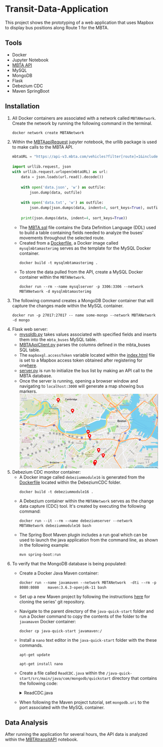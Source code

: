 # Transit-Data-Application
This project shows the prototyping of a web application that uses Mapbox to display bus positions along Route 1 for the MBTA.

## Tools
* Docker
* Jupyter Notebook
* [MBTA API](https://www.mbta.com/developers/v3-api)
* MySQL
* MongoDB
* Flask
* Debezium CDC
* Maven SpringBoot

## Installation
1. All Docker containers are associated with a network called ```MBTANetwork```. Create the network by running the following command in the terminal.
    ```
    docker network create MBTANetwork
    ```
2. Within the [MBTAapiRequest](https://github.com/jlstewart12/Transit-Data-Application/blob/main/src/MBTAapiRequest.ipynb) jupyter notebook, the urllib package is used to make calls to the MBTA API.
    ```python
    mbtaURL = "https://api-v3.mbta.com/vehicles?filter[route]=1&include=trip"

    import urllib.request, json
    with urllib.request.urlopen(mbtaURL) as url:
        data = json.loads(url.read().decode())
    
        with open('data.json', 'w') as outfile:
            json.dump(data, outfile)
    
        with open('data.txt', 'w') as outfile:
            json.dump(json.dumps(data, indent=4, sort_keys=True), outfile)
        
        print(json.dumps(data, indent=4, sort_keys=True))
    ```
    * The [MBTA.sql](https://github.com/jlstewart12/Transit-Data-Application/blob/main/mysqlDocker/MBTA.sql) file contains the Data Definition Language (DDL) used to build a table containing fields needed to analyze the buses' movements throughout the selected route.
    * Created from a [Dockerfile](https://github.com/jlstewart12/Transit-Data-Application/blob/main/mysqlDocker/Dockerfile), a Docker image called ```mysqlmbtamasterimg``` serves as the template for the MySQL Docker container. 
        ```
        docker build -t mysqlmbtamasterimg .
        ```
    * To store the data pulled from the API, create a MySQL Docker container within the ```MBTANetwork```.
        ```
        docker run --rm --name mysqlserver -p 3306:3306 --network MBTANetwork -d mysqlmbtamasterimg
        ```
3. The following command creates a MongoDB Docker container that will capture the changes made within the MySQL container.
    ```
    docker run -p 27017:27017 -- name some-mongo --network MBTANetwork -d mongo
    ```
4. Flask web server:
    * [mysqldb.py](https://github.com/jlstewart12/Transit-Data-Application/blob/main/ProjectFlask/mysqldb.py) takes values associated with specified fields and inserts them into the ```mbta_buses``` MySQL table.
    * [MBTAApiClient.py](https://github.com/jlstewart12/Transit-Data-Application/blob/main/ProjectFlask/MBTAApiClient.py) parses the columns defined in the mbta_buses SQL table.
    * The ```mapboxgl.accessToken``` variable located within the [index.html](https://github.com/jlstewart12/Transit-Data-Application/blob/main/ProjectFlask/templates/index.html) file is set to a Mapbox access token obtained after registering for one[here](https://account.mapbox.com/).
    * [server.py](https://github.com/jlstewart12/Transit-Data-Application/blob/main/ProjectFlask/server.py) is run to initialize the bus list by making an API call to the MBTA database.
    * Once the server is running, opening a browser window and navigating to ```localhost:3000``` will generate a map showing bus markers.
    ![](https://github.com/jlstewart12/Transit-Data-Application/blob/main/src/images/busMap.png)
5. Debezium CDC monitor container:
    * A Docker image called ```debeziummodule16``` is generated from the [Dockerfile](https://github.com/jlstewart12/Transit-Data-Application/blob/main/DebeziumCDC/Dockerfile) located within the DebeziumCDC folder.
        ```
        docker build -t debeziummodule16 .
        ```
    * A Debezium container within the ```MBTANetwork``` serves as the change data capture (CDC) tool. It's created by executing the following command:
        ```
        docker run --it --rm --name debeziumserver --network MBTANetwork debeziummodule16 bash
        ```
    * The Spring Boot Maven plugin includes a run goal which can be used to launch the java application from the command line, as shown in the following example:
        ```
        mvn spring-boot:run
        ```
6. To verify that the MongoDB database is being populated:
    * Create a Docker Java Maven container:
        ```
        docker run --name javamaven --network MBTANetwork  -dti --rm -p 8080:8080    maven:3.6.3-openjdk-11 bash
        ```
    * Set up a new Maven project by following the instructions [here](https://www.mongodb.com/developer/languages/java/java-setup-crud-operations/) for cloning the series' git repository. 
    * Navigate to the parent directory of the ```java-quick-start``` folder and run a Docker command to copy the contents of the folder to the ```javamaven``` Docker container:
        ```
        docker cp java-quick-start javamaven:/
        ```
    * Install a ```nano``` text editor in the ```java-quick-start``` folder with the these commands.
        ```
        apt-get update
        ```
        ```
        apt-get install nano
        ```
    * Create a file called ```ReadCDC.java``` within the ```/java-quick-start/src/main/java/com/mongodb/quickstart``` directory that contains the following code:
        <details><summary>ReadCDC.java</summary>
        <p>

        ```java
        package com.mongodb.quickstart;

        import com.mongodb.client.*;
        import org.bson.Document;

        import java.util.ArrayList;
        import java.util.List;
        import java.util.function.Consumer;

        import static com.mongodb.client.model.Filters.*;
        import static com.mongodb.client.model.Projections.*;
        import static com.mongodb.client.model.Sorts.descending;

        public class ReadCDC {

            public static void main(String[] args) {
                try (MongoClient mongoClient = MongoClients.create(System.getProperty("mongodb.uri"))) {
                    MongoDatabase sampleTrainingDB = mongoClient.getDatabase("myDatabase");
                    MongoCollection<Document> myCDCCollection = sampleTrainingDB.getCollection("myCollection");

                Document cdcDocument = myCDCCollection.find(new Document("recordId", "CDC")).first();
                System.out.println("CDC Record: " + cdcDocument.toJson());

                }
            }
        }
        ```
        
        </p>
        </details>
    * When following the Maven project tutorial, set ```mongodb.uri``` to the port associated with the MySQL container.
## Data Analysis
After running the application for several hours, the API data is analyzed within the [MBTAtransitAPI](https://github.com/jlstewart12/Transit-Data-Application/blob/main/src/MBTAtransitAPI.ipynb) notebook.